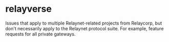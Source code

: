 # relayverse

Issues that apply to multiple Relaynet-related projects from Relaycorp, but don't necessarily apply to the Relaynet protocol suite. For example, feature requests for all private gateways.
